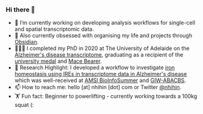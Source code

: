 ### Hi there 👋

- 🔭 I’m currently working on developing analysis workflows for single-cell and spatial transcriptomic data.
- 🌱 Also currently obsessed with organising my life and projects through [Obsidian](https://obsidian.md/). 
- 👩🏻‍🎓 I completed my PhD in 2020 at The University of Adelaide on the [Alzheimer's disease transcriptome](https://digital.library.adelaide.edu.au/dspace/handle/2440/129610), graduating as a recipient of the [university medal](https://www.adelaide.edu.au/graduatecentre/current-students/your-thesis-examination/research-student-excellence-awards#2020) and [Mace Bearer](https://twitter.com/StevePederson8/status/1382691431186374664). 
- 📖 Research Highlight: I developed a workflow to investigate [iron homeostasis using IREs in transcriptome data in Alzheimer's disease](https://twitter.com/NhiHin/status/1443376890782175237) which was well-received at [AMSI BioInfoSummer](https://amsi.org.au/2020/05/04/nhi-hin-research-pre-release-iron-responsive-element-ire-mediated-responses-to-iron-dyshomeostasis-in-alzheimers-disease/) and [GIW-](https://twitter.com/frostickle/status/1204622505454866432?s=20&t=DFx6Cu3tY7g5fZxZ03JSDA)[ABACBS](https://twitter.com/methylnick/status/1204623317031776256). 
- 📫 How to reach me: hello [at] nhihin [dot] com or Twitter [@nhihin](https://twitter.com/NhiHin).
- 🏋️ Fun fact: Beginner to powerlifting - currently working towards a 100kg squat (:

